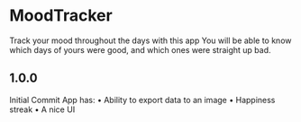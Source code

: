 # MoodTracker

Track your mood throughout the days with this app
You will be able to know which days of yours were good, and which ones were straight up bad.

## 1.0.0
Initial Commit
App has:
• Ability to export data to an image
• Happiness streak
• A nice UI
